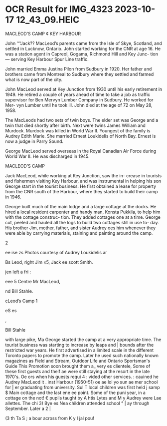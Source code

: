 # OCR Result for IMG_4323 2023-10-17 12_43_09.HEIC

MACLEOD’S CAMP ¢ KEY HARBOUR

John ‘“‘Jack?? MacLeod’s parents came from the Isle of
Skye, Scotland, and settled in Lucknow, Ontario. John
started working for the CNR at age 16. He was a station
agent in Capreol, Gogama, Richmond Hill and Key Junc-
tion — serving Key Harbour Spur Line traffic.

John married Emma Justina Pilon from Sudbury in 1920.
Her father and brothers came from Montreal to Sudbury
where they settled and farmed what is now part of the city.

John MacLeod served at Key Junction from 1930 until
his early retirement in 1949. He retired a couple of years
ahead of time to take a job as traffic supervisor for Ben
Mervyn Lumber Company in Sudbury. He worked for Mer-
vyn Lumber until he took ill. John died at the age of 72 on
May 28, 1958.

The MacLeods had two sets of twin boys. The elder set
was George and a twin that died shortly after birth. Next
were twins James William and Murdock. Murdock was
killed in World War II. Youngest of the family is Audrey
Edith Marie. She married Ernest Loukidelis of North Bay.
Ernest is now a judge in Parry Sound.

George MacLeod served overseas in the Royal Canadian
Air Force during World War II. He was discharged in 1945.

MACLEOD’S CAMP

Jack MacLeod, while working at Key Junction, saw the in-
crease in tourists and fishermen visiting Key Harbour, and
was instrumental in helping his son George start in the tourist
business. He first obtained a lease for property from the
CNR south of the Harbour, where they started to build their
camp in 1946.

George built much of the main lodge and a large cottage
at the docks. He hired a local resident carpenter and handy
man, Konsta Pukkila, to help him with the cottage construc-
tion. They added cottages one at a time. George cut, peeled
and hauled all the logs to build two cottages still in use to-
day. His brother Jim, mother, father, and sister Audrey
oes him whenever they were able by carrying materials,
staining and painting around the camp.

2

ee ise zs
Photos courtesy of Audrey Loukidelis ar

Bs Leod, right Jim
«5, Jack ee scott Smith.

jen
left a fri :

eee 5 Centre Mr
MacLeod,

nd Bill Stahle.

cLeod’s Camp 1

eS es

,

Bill Stahle

with large pike, Ma
George started the camp at a very appropriate time. The
tourist business was starting to increase by leaps and |
bounds after the restricted war years. He first advertised in
a limited scale in the different Toronto papers to promote
the camp. Later he used such nationally known magazines
as Field and Stream, Outdoor Life and Ontario Sportsman's
Guide This Promotion soon brought them a_ very
es clientele, Some of these first guests and theif
ae were still staying at the resort in the late 1970's.
Oe ors when his guests requi 4 :
vided other services. : cauined he
Audrey MacLeod
it . inst
Harbour (1950-51) oe ae lol yo sun ae
mer school for | er graduating from university. Sul
T local children was first held j samp $
Main cottage and the last ene ee
point. Some of the puni year, in a cottage on the not!
€ pupils taught by A htis
Lytes and M y Audrey were Lae
allettes. The chi 3)
Bye es Nea children attended school ° |
ay through September. Later a 2 |

(3 th Ta S ;
a bour across from K y I jal pou!

